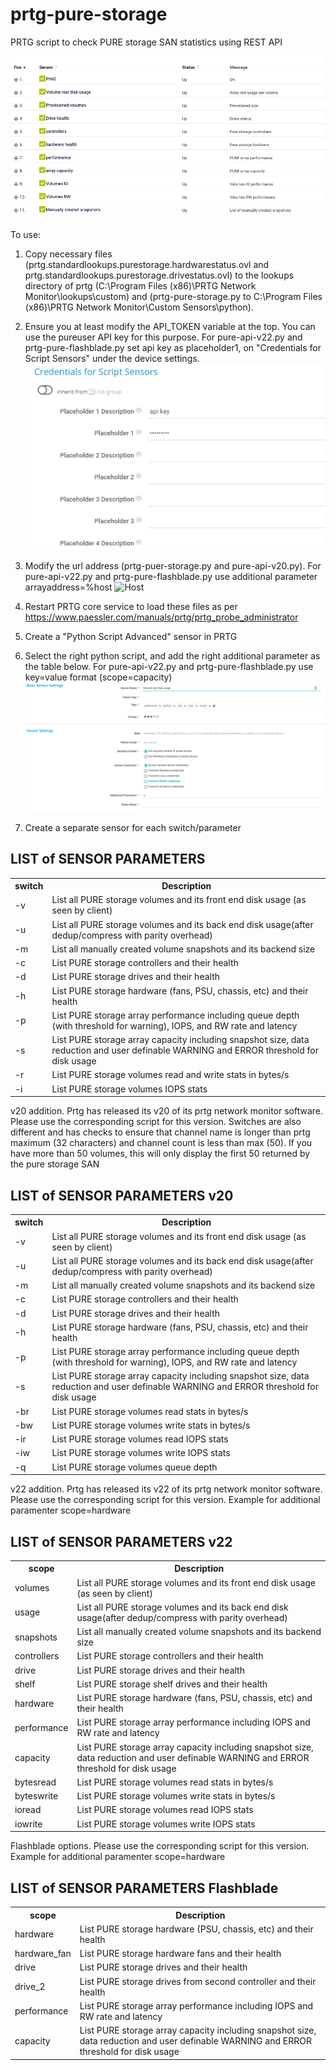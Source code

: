 # prtg-pure-storage
PRTG script to check PURE storage SAN statistics using REST API


![All available sensors](https://github.com/evandrotex/prtg-pure-storage/raw/master/all%20sensors.png)


To use: 
1. Copy necessary files (prtg.standardlookups.purestorage.hardwarestatus.ovl and prtg.standardlookups.purestorage.drivestatus.ovl) to the lookups directory of prtg (C:\Program Files (x86)\PRTG Network Monitor\lookups\custom) and (prtg-pure-storage.py to C:\Program Files (x86)\PRTG Network Monitor\Custom Sensors\python).
2. Ensure you at least modify the API_TOKEN variable at the top. You can use the pureuser API key for this purpose. For pure-api-v22.py and prtg-pure-flashblade.py set api key as placeholder1, on "Credentials for Script Sensors" under the device settings.
![Api](https://github.com/evandrotex/prtg-pure-storage/raw/master/api-key.png)
3. Modify the url address (prtg-puer-storage.py and pure-api-v20.py). For pure-api-v22.py and prtg-pure-flashblade.py use additional parameter arrayaddress=%host
![Host](https://github.com/evandrotex/prtg-pure-storage/raw/master/additional-parameter.png)
4. Restart PRTG core service to load these files as per https://www.paessler.com/manuals/prtg/prtg_probe_administrator
5. Create a "Python Script Advanced" sensor in PRTG
6. Select the right python script, and add the right additional parameter as the table below. For pure-api-v22.py and prtg-pure-flashblade.py use key=value format (scope=capacity)
![Adding a sensor](https://github.com/evandrotex/prtg-pure-storage/raw/master/add-sensor.png)

7. Create a separate sensor for each switch/parameter


## LIST of SENSOR PARAMETERS
<table>
    <tr>
        <th>switch</th>
        <th>Description</th>
    </tr>
    <tr>
        <td>-v</td>
        <td>List all PURE storage volumes and its front end disk usage (as seen by client) </td>
    </tr>
    <tr>
        <td>-u</td>
        <td>List all PURE storage volumes and its back end disk usage(after dedup/compress with parity overhead)</td>
    </tr>
    <tr>
        <td>-m</td>
        <td>List all manually created volume snapshots and its backend size </td>
    </tr>
    <tr>
        <td>-c</td>
        <td>List PURE storage controllers and their health</td>
    </tr>
    <tr>
        <td>-d</td>
        <td>List PURE storage drives and their health</td>
    </tr>
    <tr>
        <td>-h</td>
        <td>List PURE storage hardware (fans, PSU, chassis, etc) and their health</td>
    </tr>
    <tr>
        <td>-p</td>
        <td>List PURE storage array performance including queue depth (with threshold for warning), IOPS, and RW rate and latency </td>
    </tr>
     <tr>
        <td>-s</td>
        <td>List PURE storage array capacity including snapshot size, data reduction and user definable WARNING and ERROR threshold for disk usage</td>
    </tr>
     <tr>
        <td>-r</td>
        <td>List PURE storage volumes read and write stats in bytes/s</td>
    </tr>
    <tr>
        <td>-i</td>
        <td>List PURE storage volumes IOPS stats</td>
    </tr>
</table>



v20 addition.
Prtg has released its v20 of its prtg network monitor software.
Please use the corresponding script for this version.
Switches are also different and has checks to ensure that channel name is longer than prtg maximum (32 characters) and channel count is less than max (50). If you have more than 50 volumes, this will only display the first 50 returned by the pure storage SAN

## LIST of SENSOR PARAMETERS v20
<table>
    <tr>
        <th>switch</th>
        <th>Description</th>
    </tr>
    <tr>
        <td>-v</td>
        <td>List all PURE storage volumes and its front end disk usage (as seen by client) </td>
    </tr>
    <tr>
        <td>-u</td>
        <td>List all PURE storage volumes and its back end disk usage(after dedup/compress with parity overhead)</td>
    </tr>
    <tr>
        <td>-m</td>
        <td>List all manually created volume snapshots and its backend size </td>
    </tr>
    <tr>
        <td>-c</td>
        <td>List PURE storage controllers and their health</td>
    </tr>
    <tr>
        <td>-d</td>
        <td>List PURE storage drives and their health</td>
    </tr>
    <tr>
        <td>-h</td>
        <td>List PURE storage hardware (fans, PSU, chassis, etc) and their health</td>
    </tr>
    <tr>
        <td>-p</td>
        <td>List PURE storage array performance including queue depth (with threshold for warning), IOPS, and RW rate and latency </td>
    </tr>
     <tr>
        <td>-s</td>
        <td>List PURE storage array capacity including snapshot size, data reduction and user definable WARNING and ERROR threshold for disk usage</td>
    </tr>
     <tr>
        <td>-br</td>
        <td>List PURE storage volumes read stats in bytes/s</td>
    </tr>
    <tr>
        <td>-bw</td>
        <td>List PURE storage volumes write stats in bytes/s</td>
    </tr>
    <tr>
        <td>-ir</td>
        <td>List PURE storage volumes read IOPS stats</td>
    </tr>
        <tr>
        <td>-iw</td>
        <td>List PURE storage volumes write IOPS stats</td>
    </tr>
    </tr>
        <tr>
        <td>-q</td>
        <td>List PURE storage volumes queue depth</td>
    </tr>

</table>

v22 addition.
Prtg has released its v22 of its prtg network monitor software.
Please use the corresponding script for this version. Example for additional paramenter scope=hardware

## LIST of SENSOR PARAMETERS v22
<table>
    <tr>
        <th>scope</th>
        <th>Description</th>
    </tr>
    <tr>
        <td>volumes</td>
        <td>List all PURE storage volumes and its front end disk usage (as seen by client) </td>
    </tr>
    <tr>
        <td>usage</td>
        <td>List all PURE storage volumes and its back end disk usage(after dedup/compress with parity overhead)</td>
    </tr>
    <tr>
        <td>snapshots</td>
        <td>List all manually created volume snapshots and its backend size </td>
    </tr>
    <tr>
        <td>controllers</td>
        <td>List PURE storage controllers and their health</td>
    </tr>
    <tr>
        <td>drive</td>
        <td>List PURE storage drives and their health</td>
    </tr>
    <tr>
        <tr>
        <td>shelf</td>
        <td>List PURE storage shelf drives and their health</td>
    </tr>
    <tr>
        <td>hardware</td>
        <td>List PURE storage hardware (fans, PSU, chassis, etc) and their health</td>
    </tr>
    <tr>
        <td>performance</td>
        <td>List PURE storage array performance including IOPS and RW rate and latency </td>
    </tr>
     <tr>
        <td>capacity</td>
        <td>List PURE storage array capacity including snapshot size, data reduction and user definable WARNING and ERROR threshold for disk usage</td>
    </tr>
     <tr>
        <td>bytesread</td>
        <td>List PURE storage volumes read stats in bytes/s</td>
    </tr>
    <tr>
        <td>byteswrite</td>
        <td>List PURE storage volumes write stats in bytes/s</td>
    </tr>
    <tr>
        <td>ioread</td>
        <td>List PURE storage volumes read IOPS stats</td>
    </tr>
        <tr>
        <td>iowrite</td>
        <td>List PURE storage volumes write IOPS stats</td>
    </tr>
</table>

Flashblade options.
Please use the corresponding script for this version. Example for additional paramenter scope=hardware

## LIST of SENSOR PARAMETERS Flashblade
<table>
    <tr>
        <th>scope</th>
        <th>Description</th>
    </tr>
    <tr>
        <td>hardware</td>
        <td>List PURE storage hardware (PSU, chassis, etc) and their health</td>
    </tr>
        <tr>
        <td>hardware_fan</td>
        <td>List PURE storage hardware fans and their health</td>
    </tr>
     <tr>
        <tr>
        <td>drive</td>
        <td>List PURE storage drives and their health</td>
    </tr>
    <tr>
        <tr>
        <td>drive_2</td>
        <td>List PURE storage drives from second controller and their health</td>
    </tr>
    <tr>
        <td>performance</td>
        <td>List PURE storage array performance including IOPS and RW rate and latency </td>
    </tr>
     <tr>
        <td>capacity</td>
        <td>List PURE storage array capacity including snapshot size, data reduction and user definable WARNING and ERROR threshold for disk usage</td>
    </tr>
</table>